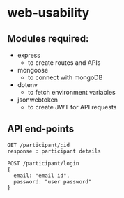 # web-usability

## Modules required:
* express
  * to create routes and APIs
* mongoose
  * to connect with mongoDB
* dotenv
  * to fetch environment variables
* jsonwebtoken
  * to create JWT for API requests
  
## API end-points

```
GET /participant/:id
response : participant details  
```

```
POST /participant/login
{
  email: "email id",
  password: "user password"
}
```
